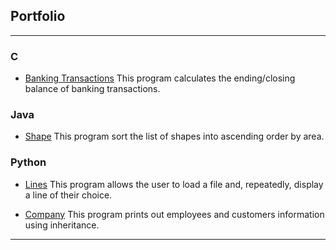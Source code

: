 ## Portfolio

---

### C

- [Banking Transactions](https://github.com/gretaisafantasy/C_Banking_Transactions/)
This program calculates the ending/closing balance of banking transactions.

### Java

- [Shape](https://github.com/gretaisafantasy/Java_Shape)
This program sort the list of shapes into ascending order by area.

### Python

- [Lines](https://github.com/gretaisafantasy/Python_Lines)
This program allows the user to load a file and, repeatedly, display a line of their choice.

- [Company](https://github.com/gretaisafantasy/Python_Company)
This program prints out employees and customers information using inheritance.

---
